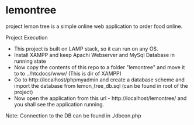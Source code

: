 # lemontree
project lemon tree is a simple online web application to order food online.

Project Execution
* This project is built on LAMP stack, so it can run on any OS. 
* Install XAMPP and keep Apachi Webserver and MySql Database in running state
* Now copy the contents of this repo to a folder "lemontree" and move it to to ../htcdocs/www/ (This is dir of XAMPP)
* Go to http://localhost/phpmyadmin and create a database scheme and import the database from lemon_tree_db.sql (can be found in root of the project)
* Now open the application from this url - http://localhost/lemontree/ and you shall see the application running.

Note: Connection to the DB can be found in ./dbcon.php
